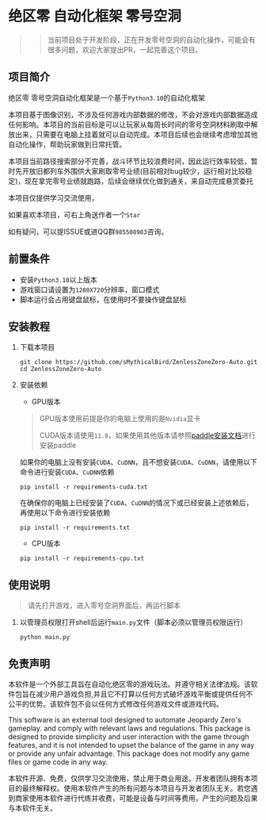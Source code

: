 #  绝区零 自动化框架 零号空洞

>> 当前项目处于开发阶段，正在开发零号空洞的自动化操作，可能会有很多问题，欢迎大家提出PR，一起完善这个项目。


## 项目简介
绝区零 零号空洞自动化框架是一个基于`Python3.10`的自动化框架

本项目基于图像识别，不涉及任何游戏内部数据的修改，不会对游戏内部数据造成任何影响。本项目的当前目标是可以让玩家从每周长时间的零号空洞材料刷取中解放出来，只需要在电脑上挂着就可以自动完成。本项目后续也会继续考虑增加其他自动化操作，帮助玩家做到日常托管。

本项目当前路径搜索部分不完善，战斗环节比较浪费时间，因此运行效率较低，暂时先开放旧都列车外围供大家刷取零号业绩(目前相对bug较少，运行相对比较稳定)，现在拿完零号业绩就跑路，后续会继续优化做到通关，来自动完成悬赏委托

本项目仅提供学习交流使用，

如果喜欢本项目，可右上角送作者一个`Star`

如有疑问，可以提ISSUE或进QQ群`985508983`咨询。

## 前置条件
- 安装`Python3.10`以上版本
- 游戏窗口请设置为`1280X720`分辨率，窗口模式
- 脚本运行会占用键盘鼠标，在使用时不要操作键盘鼠标

## 安装教程
1. 下载本项目
	```shell
	git clone https://github.com/sMythicalBird/ZenlessZoneZero-Auto.git
	cd ZenlessZoneZero-Auto
	```
2. 安装依赖
   * GPU版本
   
   > GPU版本使用前提是你的电脑上使用的是`Nvidia`显卡
   > 
   > CUDA版本请使用`11.8`，如果使用其他版本请参照[paddle安装文档](https://www.paddlepaddle.org.cn/install/quick)进行安装paddle
   > 
   >   
   如果你的电脑上没有安装`CUDA`、`CuDNN`，且不想安装`CUDA`、`CuDNN`，请使用以下命令进行安装`CUDA`、`CuDNN`依赖

   ```shell
   pip install -r requirements-cuda.txt
   ```
   
   在确保你的电脑上已经安装了`CUDA`、`CuDNN`的情况下或已经安装上述依赖后，再使用以下命令进行安装依赖

	```shell
	pip install -r requirements.txt
	```

   * CPU版本
   
	```shell
   pip install -r requirements-cpu.txt
	```

## 使用说明

> 请先打开游戏，进入零号空洞界面后，再运行脚本
> 

1. 以管理员权限打开shell后运行`main.py`文件（脚本必须以管理员权限运行）
	```shell
	python main.py
	```



## 免责声明

本软件是一个外部工具旨在自动化绝区零的游戏玩法。并遵守相关法律法规。该软件包旨在减少用户游戏负担,并且它不打算以任何方式破坏游戏平衡或提供任何不公平的优势。该软件包不会以任何方式修改任何游戏文件或游戏代码。

This software is an external tool designed to automate Jeopardy Zero's gameplay. and comply with relevant laws and regulations. This package is designed to provide simplicity and user interaction with the game through features, and it is not intended to upset the balance of the game in any way or provide any unfair advantage. This package does not modify any game files or game code in any way.

本软件开源、免费，仅供学习交流使用，禁止用于商业用途。开发者团队拥有本项目的最终解释权。使用本软件产生的所有问题与本项目与开发者团队无关。若您遇到商家使用本软件进行代练并收费，可能是设备与时间等费用，产生的问题及后果与本软件无关。